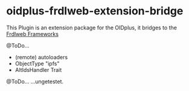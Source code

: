 # oidplus-frdlweb-extension-bridge
This Plugin is an extension package for the OIDplus, it bridges to the [Frdlweb Frameworks](https://frdlweb.de)

@ToDo...

- (remote) autoloaders
- ObjectType "ipfs"
- AltIdsHandler Trait

@ToDo...  ...ungetestet.

